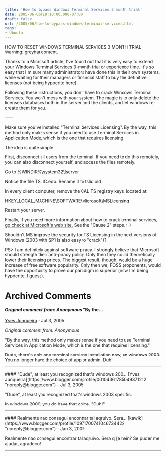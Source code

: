 ```yaml
---
title: 'How to bypass Windows Terminal Services 3 month trial'
date: 2005-06-06T19:18:00.000-07:00
draft: false
url: /2005/06/how-to-bypass-windows-terminal-services.html
tags: 
- Ubuntu
---
```


HOW TO RESET WINDOWS TERMINAL SERVICES 3 MONTH TRIAL  
Warning: greyhat content.  
  
Thanks to a Microsoft article, I've found out that it is very easy to extend your Windows Terminal Services 3-month trial or experience time. It's so easy that I'm sure many administrators have done this in their own systems, while waiting for their managers or financial staff to buy the definitive licenses (not being hypocrite here).  
  
Following these instructions, you don't have to crack Windows Terminal Services. You won't mess with your system. The magic is to only delete the licenses databases both in the server and the clients, and let windows re-create them for you.  
  
  
\----  
  
Make sure you've installed "Terminal Services Licensing". By the way, this method only makes sense if you need to use Terminal Services in Application Mode, which is the one that requires licensing.  
  
The idea is quite simple.  
  
First, disconnect all users from the terminal. If you need to do this remotely, you can also disconnect yourself, and access the files remotely.  
  
Go to %WINDIR%\\system32\\lserver  
  
Notice the file TSLIC.edb. Rename it to tslic.old  
  
In every client computer, remove the CAL TS registry keys, located at:  
  
HKEY\_LOCAL\_MACHINE\\SOFTWARE\\Microsoft\\MSLicensing  
  
Restart your server.  
  
  
Finally, if you need more information about how to crack terminal services, [go check at Microsoft's web site.](http://support.microsoft.com/?id=839878) See the "Cause 2" steps. :-)  
  
Shouldn't MS improve the security for TS Licensing in the next versions of Windows (2003 with SP1 is also easy to "crack")?  
  
PS> I am definitely against software piracy. I strongly believe that Microsoft should strength their anti-piracy policy. Only then they could theoretically lower their licensing prices. The biggest result, though, would be a huge increase of free software popularity. Only then we, FOSS proponents, would have the opportunity to prove our paradigm is superior (now I'm being hypocrite, I guess).
# Archived Comments

#### _Original comment from: Anonymous_ "By the...
[Yves Junqueira](https://www.blogger.com/profile/00104361785049371212 "noreply@blogger.com") - <time datetime="2005-07-26T16:58:00.000-07:00">Jul 3, 2005</time>

_Original comment from: Anonymous_  
  
"By the way, this method only makes sense if you need to use Terminal Services in Application Mode, which is the one that requires licensing."  
  
Dude, there's only one terminal services installation now, on windows 2003. You no longer have the choice of app or admin. Duh!
<hr />
#### "Dude", at least you recognized that's windows 200...
[Yves Junqueira](https://www.blogger.com/profile/00104361785049371212 "noreply@blogger.com") - <time datetime="2005-07-26T18:01:00.000-07:00">Jul 3, 2005</time>

"Dude", at least you recognized that's windows 2003 specific.  
  
In windows 2000, you do have that coice. "Duh!"
<hr />
#### Realmente nao consegui encontrar tal aqruivo. Sera...
[kawik](https://www.blogger.com/profile/10971700741046734422 "noreply@blogger.com") - <time datetime="2009-01-14T12:21:00.000-08:00">Jan 3, 2009</time>

Realmente nao consegui encontrar tal aqruivo. Sera q \[e hein? Se puder me ajudar, agradeco!
<hr />
